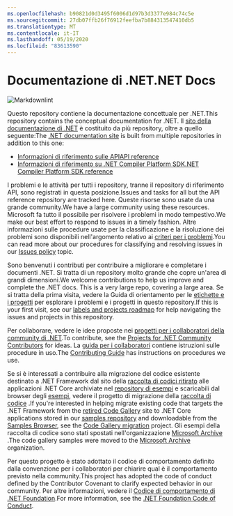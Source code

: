 ```yaml
---
ms.openlocfilehash: b90821d0d3495f6006d1d97b3d3377e984c74c5e
ms.sourcegitcommit: 27db07ffb26f76912feefba7b884313547410db5
ms.translationtype: MT
ms.contentlocale: it-IT
ms.lasthandoff: 05/19/2020
ms.locfileid: "83613590"
---
```

# <a name="net-docs"></a><span data-ttu-id="787f6-101">Documentazione di .NET</span><span class="sxs-lookup"><span data-stu-id="787f6-101">.NET Docs</span></span>

![Markdownlint](https://github.com/dotnet/docs/workflows/Markdownlint/badge.svg)

<span data-ttu-id="787f6-103">Questo repository contiene la documentazione concettuale per .NET.</span><span class="sxs-lookup"><span data-stu-id="787f6-103">This repository contains the conceptual documentation for .NET.</span></span> <span data-ttu-id="787f6-104">Il [sito della documentazione di .NET](https://docs.microsoft.com/dotnet) è costituito da più repository, oltre a quello seguente:</span><span class="sxs-lookup"><span data-stu-id="787f6-104">The [.NET documentation site](https://docs.microsoft.com/dotnet) is built from multiple repositories in addition to this one:</span></span>

- [<span data-ttu-id="787f6-105">Informazioni di riferimento sulle API</span><span class="sxs-lookup"><span data-stu-id="787f6-105">API reference</span></span>](https://github.com/dotnet/dotnet-api-docs)
- [<span data-ttu-id="787f6-106">Informazioni di riferimento su .NET Compiler Platform SDK</span><span class="sxs-lookup"><span data-stu-id="787f6-106">.NET Compiler Platform SDK reference</span></span>](https://github.com/dotnet/roslyn-api-docs)

<span data-ttu-id="787f6-107">I problemi e le attività per tutti i repository, tranne il repository di riferimento API, sono registrati in questa posizione.</span><span class="sxs-lookup"><span data-stu-id="787f6-107">Issues and tasks for all but the API reference repository are tracked here.</span></span> <span data-ttu-id="787f6-108">Queste risorse sono usate da una grande community.</span><span class="sxs-lookup"><span data-stu-id="787f6-108">We have a large community using these resources.</span></span> <span data-ttu-id="787f6-109">Microsoft fa tutto il possibile per risolvere i problemi in modo tempestivo.</span><span class="sxs-lookup"><span data-stu-id="787f6-109">We make our best effort to respond to issues in a timely fashion.</span></span> <span data-ttu-id="787f6-110">Altre informazioni sulle procedure usate per la classificazione e la risoluzione dei problemi sono disponibili nell'argomento relativo ai [criteri per i problemi](issues-policy.md).</span><span class="sxs-lookup"><span data-stu-id="787f6-110">You can read more about our procedures for classifying and resolving issues in our [Issues policy](issues-policy.md) topic.</span></span>

<span data-ttu-id="787f6-111">Sono benvenuti i contributi per contribuire a migliorare e completare i documenti .NET. Si tratta di un repository molto grande che copre un'area di grandi dimensioni.</span><span class="sxs-lookup"><span data-stu-id="787f6-111">We welcome contributions to help us improve and complete the .NET docs. This is a very large repo, covering a large area.</span></span> <span data-ttu-id="787f6-112">Se si tratta della prima visita, vedere la Guida di orientamento per le [etichette e i progetti](styleguide/labels-projects.md) per esplorare i problemi e i progetti in questo repository.</span><span class="sxs-lookup"><span data-stu-id="787f6-112">If this is your first visit, see our [labels and projects roadmap](styleguide/labels-projects.md) for help navigating the issues and projects in this repository.</span></span>

<span data-ttu-id="787f6-113">Per collaborare, vedere le idee proposte nei [progetti per i collaboratori della community di .NET](https://github.com/dotnet/docs/projects/35).</span><span class="sxs-lookup"><span data-stu-id="787f6-113">To contribute, see the [Projects for .NET Community Contributors](https://github.com/dotnet/docs/projects/35) for ideas.</span></span> <span data-ttu-id="787f6-114">La [guida per i collaboratori](CONTRIBUTING.md) contiene istruzioni sulle procedure in uso.</span><span class="sxs-lookup"><span data-stu-id="787f6-114">The [Contributing Guide](CONTRIBUTING.md) has instructions on procedures we use.</span></span>

<span data-ttu-id="787f6-115">Se si è interessati a contribuire alla migrazione del codice esistente destinato a .NET Framework dal sito della [raccolta di codici ritirato](https://docs.microsoft.com/teamblog/msdn-code-gallery-retired) alle applicazioni .NET Core archiviate nel [repository di esempi](https://github.com/dotnet/samples) e scaricabili dal browser degli [esempi](https://docs.microsoft.com/samples/browse), vedere il progetto di migrazione della [raccolta di codice](https://github.com/dotnet/docs/projects/88) .</span><span class="sxs-lookup"><span data-stu-id="787f6-115">If you're interested in helping migrate existing code that targets the .NET Framework from the [retired Code Gallery](https://docs.microsoft.com/teamblog/msdn-code-gallery-retired) site to .NET Core applications stored in our [samples repository](https://github.com/dotnet/samples) and downloadable from the [Samples Browser](https://docs.microsoft.com/samples/browse), see the [Code Gallery migration](https://github.com/dotnet/docs/projects/88) project.</span></span> <span data-ttu-id="787f6-116">Gli esempi della raccolta di codice sono stati spostati nell'organizzazione [Microsoft Archive](https://github.com/microsoftarchive?q=msdn-code-gallery) .</span><span class="sxs-lookup"><span data-stu-id="787f6-116">The code gallery samples were moved to the [Microsoft Archive](https://github.com/microsoftarchive?q=msdn-code-gallery) organization.</span></span>

<span data-ttu-id="787f6-117">Per questo progetto è stato adottato il codice di comportamento definito dalla convenzione per i collaboratori per chiarire qual è il comportamento previsto nella community.</span><span class="sxs-lookup"><span data-stu-id="787f6-117">This project has adopted the code of conduct defined by the Contributor Covenant to clarify expected behavior in our community.</span></span>
<span data-ttu-id="787f6-118">Per altre informazioni, vedere il [Codice di comportamento di .NET Foundation](https://dotnetfoundation.org/code-of-conduct).</span><span class="sxs-lookup"><span data-stu-id="787f6-118">For more information, see the [.NET Foundation Code of Conduct](https://dotnetfoundation.org/code-of-conduct).</span></span>
